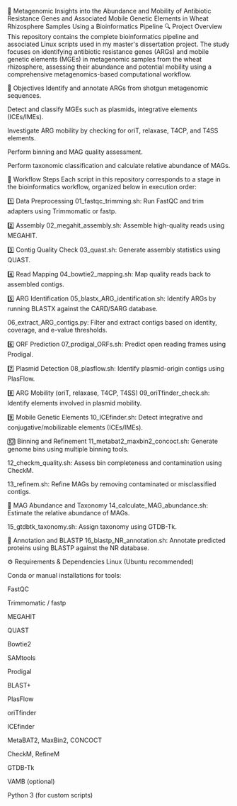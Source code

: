 📘 Metagenomic Insights into the Abundance and Mobility of Antibiotic Resistance Genes and Associated Mobile Genetic Elements in Wheat Rhizosphere Samples Using a Bioinformatics Pipeline
🔍 Project Overview
This repository contains the complete bioinformatics pipeline and associated Linux scripts used in my master's dissertation project. The study focuses on identifying antibiotic resistance genes (ARGs) and mobile genetic elements (MGEs) in metagenomic samples from the wheat rhizosphere, assessing their abundance and potential mobility using a comprehensive metagenomics-based computational workflow.

🧪 Objectives
Identify and annotate ARGs from shotgun metagenomic sequences.

Detect and classify MGEs such as plasmids, integrative elements (ICEs/IMEs).

Investigate ARG mobility by checking for oriT, relaxase, T4CP, and T4SS elements.

Perform binning and MAG quality assessment.

Perform taxonomic classification and calculate relative abundance of MAGs.

🧭 Workflow Steps
Each script in this repository corresponds to a stage in the bioinformatics workflow, organized below in execution order:

1️⃣ Data Preprocessing
01_fastqc_trimming.sh: Run FastQC and trim adapters using Trimmomatic or fastp.

2️⃣ Assembly
02_megahit_assembly.sh: Assemble high-quality reads using MEGAHIT.

3️⃣ Contig Quality Check
03_quast.sh: Generate assembly statistics using QUAST.

4️⃣ Read Mapping
04_bowtie2_mapping.sh: Map quality reads back to assembled contigs.

5️⃣ ARG Identification
05_blastx_ARG_identification.sh: Identify ARGs by running BLASTX against the CARD/SARG database.

06_extract_ARG_contigs.py: Filter and extract contigs based on identity, coverage, and e-value thresholds.

6️⃣ ORF Prediction
07_prodigal_ORFs.sh: Predict open reading frames using Prodigal.

7️⃣ Plasmid Detection
08_plasflow.sh: Identify plasmid-origin contigs using PlasFlow.

8️⃣ ARG Mobility (oriT, relaxase, T4CP, T4SS)
09_oriTfinder_check.sh: Identify elements involved in plasmid mobility.

9️⃣ Mobile Genetic Elements
10_ICEfinder.sh: Detect integrative and conjugative/mobilizable elements (ICEs/IMEs).

🔟 Binning and Refinement
11_metabat2_maxbin2_concoct.sh: Generate genome bins using multiple binning tools.

12_checkm_quality.sh: Assess bin completeness and contamination using CheckM.

13_refinem.sh: Refine MAGs by removing contaminated or misclassified contigs.

🔢 MAG Abundance and Taxonomy
14_calculate_MAG_abundance.sh: Estimate the relative abundance of MAGs.

15_gtdbtk_taxonomy.sh: Assign taxonomy using GTDB-Tk.

🧬 Annotation and BLASTP
16_blastp_NR_annotation.sh: Annotate predicted proteins using BLASTP against the NR database.

⚙️ Requirements & Dependencies
Linux (Ubuntu recommended)

Conda or manual installations for tools:

FastQC

Trimmomatic / fastp

MEGAHIT

QUAST

Bowtie2

SAMtools

Prodigal

BLAST+

PlasFlow

oriTfinder

ICEfinder

MetaBAT2, MaxBin2, CONCOCT

CheckM, RefineM

GTDB-Tk

VAMB (optional)

Python 3 (for custom scripts)

